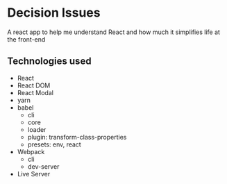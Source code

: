 # Decision Issues

A react app to help me understand React and how much it simplifies life at the front-end

## Technologies used

- React
- React DOM
- React Modal
- yarn
- babel
  - cli
  - core
  - loader
  - plugin: transform-class-properties
  - presets: env, react
- Webpack
  - cli
  - dev-server
- Live Server